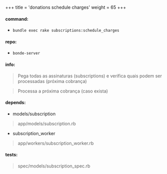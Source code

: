 +++
title = 'donations schedule charges'
weight = 65
+++



#### command:

- `bundle exec rake subscriptions:schedule_charges`

#### repo:

- `bonde-server`

#### info:

> Pega todas as assinaturas (subscriptions) e verifica quais podem ser processadas (próxima cobrança)

> Processa a próxima cobrança (caso exista)

#### depends:

- models/subscription

> app/models/subscription.rb

- subscription_worker

> app/workers/subscription_worker.rb

#### tests:

> spec/models/subscription_spec.rb
